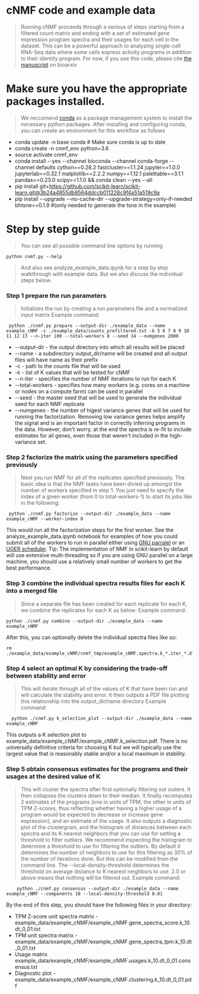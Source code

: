 # cNMF code and example data

> Running cNMF proceeds through a serious of steps starting from a filtered count matrix and ending with a set of estimated gene expression program spectra and their usages for each cell in the dataset. This can be a powerful approach to analyzing single-cell RNA-Seq data where some cells express activity programs in addition to their identity program. For now, if you use this code, please cite [the manuscript](https://www.biorxiv.org/content/early/2018/04/30/310599) on bioarxiv


# Make sure you have the appropriate packages installed.
> We reccomend [conda](https://conda.io/miniconda.html) as a package management system to install the necessary python packages. After installing and configuring conda, you can create an environment for this workflow as follows
   - conda update -n base conda # Make sure conda is up to date
   - conda create -n cnmf_env python=3.6
   - source activate cnmf_env
   - conda install --yes --channel bioconda --channel conda-forge --channel defaults cython==0.28.2 fastcluster==1.1.24 jupyter==1.0.0 jupyterlab==0.32.1 matplotlib==2.2.2 numpy==1.12.1 palettable==3.1.1 pandas==0.23.0 scipy==1.1.0 && conda clean --yes --all
   - pip install git+https://github.com/scikit-learn/scikit-learn.git@3b24a4855db8564ddccb011228c9f4a51a519c9a
   - pip install --upgrade --no-cache-dir --upgrade-strategy=only-if-needed bhtsne==0.1.9 #(only needed to generate the tsne in the example)



# Step by step guide 
> You can see all possible command line options by running
```
python cnmf.py --help
```

> And also see analyze_example_data.ipynb for a step by step walkthrough with example data. But we also discuss the individual steps below.

### Step 1 prepare the run parameters
> Initializes the run by creating a run parameters file and a normalized input matrix
  Example command:
  ```
   python ./cnmf.py prepare --output-dir ./example_data --name example_cNMF -c ./example_data/counts_prefiltered.txt -k 5 6 7 8 9 10 11 12 13 --n-iter 100 --total-workers 8 --seed 14 --numgenes 2000
  ```
  - --output-dir - the output directory into which all results will be placed
  - --name - a subdirectory output_dir/name will be created and all output files will have name as their prefix
  - -c - path to the counts file that will be used
  - -k - list of K values that will be tested for cNMF
  - --n-iter - specifies the number of NMF iterations to run for each K
  - --total-workers - specifies how many workers (e.g. cores on a machine or nodes on a compute farm) can be used in parallel
  - --seed - the master seed that will be used to generate the individual seed for each NMF replicate
  - --numgenes - the number of higest variance genes that will be used for running the factorization. Removing low variance genes helps amplify the signal and is an important factor in correctly inferring programs in the data. However, don't worry, at the end the spectra is re-fit to include estimates for all genes, even those that weren't included in the high-variance set.

### Step 2 factorize the matrix using the parameters specified previously
> Next you run NMF for all of the replicates specified previously. The basic idea is that the NMF tasks have been divied up amongst the number of workers specified in step 1. You just need to specify the index of a given worker (from 0 to total-workers-1) to start its jobs like in the following:
  ```
   python ./cnmf.py factorize --output-dir ./example_data --name example_cNMF --worker-index 0 
  ```
This would run all the factorization steps for the first worker. See the analyze_example_data.ipynb notebook for examples of how you could submit all of the workers to run in parallel either      using [GNU parralel](https://www.gnu.org/software/parallel/) or an [UGER scheduler](http://www.univa.com/resources/files/univa_user_guide_univa__grid_engine_854.pdf). Tip: The implementation of
NMF in scikit-learn by default will use extensive multi-threading so if you are using GNU parallel on a large machine, you should use a relatively small number of workers to get the best performance.
  
### Step 3 combine the individual spectra results files for each K into a merged file
> Since a separate file has been created for each replicate for each K, we combine the replicates for each K as below:
Example command:
  ```
  python ./cnmf.py combine --output-dir ./example_data --name example_cNMF
  ```
After this, you can optionally delete the individual spectra files like so:
  ```
  rm ./example_data/example_cNMF/cnmf_tmp/example_cNMF.spectra.k_*.iter_*.df.npz
  ```
  
### Step 4 select an optimal K by considering the trade-off between stability and error
> This will iterate through all of the values of K that have been run and will calculate the stability and error.
It then outputs a PDF file plotting this relationship into the output_dir/name directory
Example command:
```
  python ./cnmf.py k_selection_plot --output-dir ./example_data --name example_cNMF
```
This outputs a K selection plot to example_data/example_cNMF/example_cNMF.k_selection.pdf. There is no universally definitive criteria for choosing K but we will typically use the largest value that is reasonably stable and/or a local maximum in stability.



### Step 5 obtain consensus estimates for the programs and their usages at the desired value of K
> This will cluster the spectra after first optionally filtering out ouliers. It then collapses the clusters down to their median.
It finally recomputes 2 estimates of the programs (one in units of TPM, the other in units of TPM Z-scores, thus reflecting whether
having a higher usage of a program would be expected to decrease or increase gene expression), and an estimate of the usage. It also
outputs a diagnostic plot of the clustergram, and the histogram of distances between each spectra and its K nearest neighbors that you
can use for setting a threshold to filter outliers. We recommend inspecting the histogram to determine a threshold to use for filtering
the outliers. By default it determines the number of neighbors to use for this filtering as 30% of the number of iterations done. But this
can be modified from the command line. The --local-density-threshold determines the threshold on average distance to K nearest neighbors to
use. 2.0 or above means that nothing will be filtered out. 
Example command:
```
    python ./cnmf.py consensus --output-dir ./example_data --name example_cNMF --components 10 --local-density-threshold 0.01
```
By the end of this step, you should have the following files in your directory:
   - TPM Z-score unit spectra matrix - example_data/example_cNMF/example_cNMF.gene_spectra_score.k_10.dt_0_01.txt
   - TPM unit spectra matrix - example_data/example_cNMF/example_cNMF.gene_spectra_tpm.k_10.dt_0_01.txt
   - Usage matrix example_data/example_cNMF/example_cNMF.usages.k_10.dt_0_01.consensus.txt
   - Diagnostic plot - example_data/example_cNMF/example_cNMF.clustering.k_10.dt_0_01.pdf
    
    
